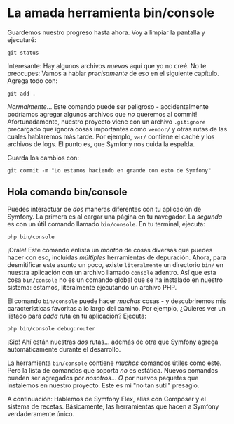 # La amada herramienta bin/console

Guardemos nuestro progreso hasta ahora. Voy a limpiar la pantalla y ejecutaré:

```terminal
git status
```

Interesante: Hay algunos archivos *nuevos* aquí que yo no creé. No te preocupes: 
Vamos a hablar *precisamente* de eso en el siguiente capítulo. Agrega todo con:

```terminal
git add .
```

*Normalmente*... Este comando puede ser peligroso - accidentalmente podríamos 
agregar algunos archivos que *no* queremos al commit! Afortunadamente, nuestro 
proyecto viene con un archivo `.gitignore` precargado que ignora cosas importantes 
como `vendor/` y otras rutas de las cuales hablaremos más tarde. Por ejemplo, `var/`
contiene el caché y los archivos de logs. El punto es, que Symfony nos cuida la espalda.

Guarda los cambios con:

```terminal
git commit -m "Lo estamos haciendo en grande con esto de Symfony"
```

## Hola comando bin/console 

Puedes interactuar de *dos* maneras diferentes con tu aplicación de Symfony. 
La primera es al cargar una página en tu navegador. La *segunda* es con un útil 
comando llamado `bin/console`. En tu terminal, ejecuta:

```terminal
php bin/console
```

¡Orale! Este comando enlista un *montón* de cosas diversas que puedes hacer con eso,
incluidas *múltiples* herramientas de depuración. Ahora, para desmitificar este asunto 
un poco, existe `literalmente` un directorio `bin/` en nuestra aplicación con un archivo 
llamado `console` adentro. Así que esta cosa `bin/console` no es un comando global que se 
ha instalado en nuestro sistema: estamos, literalmente ejecutando un archivo PHP.

El comando `bin/console` puede hacer *muchas* cosas - y descubriremos mis características favoritas
a lo largo del camino. Por ejemplo, ¿Quieres ver un listado para *cada* ruta en tu aplicación?
Ejecuta:

```terminal
php bin/console debug:router
```

¡Sip! Ahí están nuestras *dos* rutas... además de otra que Symfony agrega automáticamente 
durante el desarrollo.

La herramienta `bin/console` contiene *muchos* comandos útiles como este. Pero la lista 
de comandos que soporta *no* es estática. Nuevos comandos pueden ser agregados 
por *nosotros*... *O* por nuevos paquetes que instalemos en nuestro proyecto. Este es 
mi "no tan sutil" presagio.

A continuación: Hablemos de Symfony Flex, alias con Composer y el sistema de recetas.
Básicamente, las herramientas que hacen a Symfony verdaderamente único.
